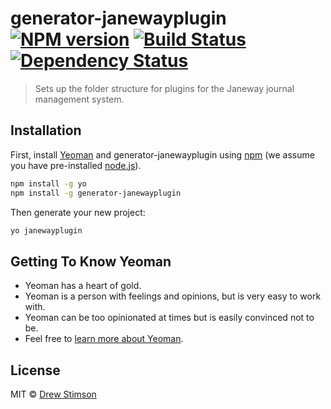 # generator-janewayplugin [![NPM version][npm-image]][npm-url] [![Build Status][travis-image]][travis-url] [![Dependency Status][daviddm-image]][daviddm-url]
> Sets up the folder structure for plugins for the Janeway journal management system.

## Installation

First, install [Yeoman](http://yeoman.io) and generator-janewayplugin using [npm](https://www.npmjs.com/) (we assume you have pre-installed [node.js](https://nodejs.org/)).

```bash
npm install -g yo
npm install -g generator-janewayplugin
```

Then generate your new project:

```bash
yo janewayplugin
```

## Getting To Know Yeoman

 * Yeoman has a heart of gold.
 * Yeoman is a person with feelings and opinions, but is very easy to work with.
 * Yeoman can be too opinionated at times but is easily convinced not to be.
 * Feel free to [learn more about Yeoman](http://yeoman.io/).

## License

MIT © [Drew Stimson](https://github.com/hackman104)


[npm-image]: https://badge.fury.io/js/generator-janewayplugin.svg
[npm-url]: https://npmjs.org/package/generator-janewayplugin
[travis-image]: https://travis-ci.org/hackman104/generator-janewayplugin.svg?branch=master
[travis-url]: https://travis-ci.org/hackman104/generator-janewayplugin
[daviddm-image]: https://david-dm.org/hackman104/generator-janewayplugin.svg?theme=shields.io
[daviddm-url]: https://david-dm.org/hackman104/generator-janewayplugin
